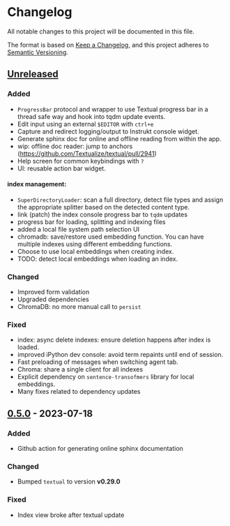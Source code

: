 # Changelog

All notable changes to this project will be documented in this file.

The format is based on [Keep a Changelog](https://keepachangelog.com/en/1.1.0/),
and this project adheres to [Semantic Versioning](https://semver.org/spec/v2.0.0.html).

## [Unreleased]

### Added

- `ProgressBar` protocol and wrapper to use Textual progress bar in a thread safe way
  and hook into tqdm update events.
- Edit input using an external `$EDITOR` with `ctrl+e`
- Capture and redirect logging/output to Instrukt console widget.
- Generate sphinx doc for online and offline reading from within the app. 
- wip: offline doc reader: jump to anchors (https://github.com/Textualize/textual/pull/2941)
- Help screen for common keybindings with `?`
- UI: reusable action bar widget.

#### index management: 
- `SuperDirectoryLoader`: scan a full directory, detect file types and assign 
the appropriate splitter based on the detected content type.
- link (patch) the index console progress bar to `tqdm` updates
- progress bar for loading, splitting and indexing files
- added a local file system path selection UI
- chromadb: save/restore used embedding function. You can have multiple indexes using
  different embedding functions.
- Choose to use local embeddings when creating index.
- TODO: detect local embeddings when loading an index.

### Changed

- Improved form validation
- Upgraded dependencies
- ChromaDB: no more manual call to `persist`

### Fixed

- index: async delete indexes: ensure deletion happens after index is loaded.
- improved iPython dev console: avoid term repaints until end of session.
- Fast preloading of messages when switching agent tab. 
- Chroma: share a single client for all indexes
- Explicit dependency on `sentence-transofmers` library for local embeddings.
- Many fixes related to dependency updates

## [0.5.0] - 2023-07-18

### Added

- Github action for generating online sphinx documentation 

### Changed

- Bumped `textual` to version **v0.29.0**

### Fixed

- Index view broke after textual update

[unreleased]: https://github.com/blob42/Instrukt/compare/v0.5.0...HEAD
[0.5.0]: https://github.com/blob42/Instrukt/compare/v0.4.0...v0.5.0
